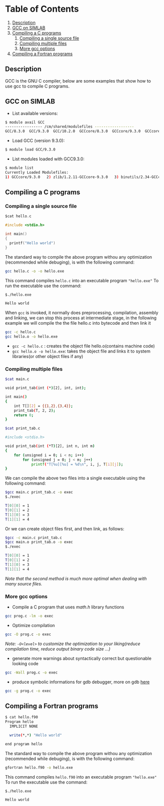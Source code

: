 # Table of Contents
1. [Description](#desc)
2. [GCC on SIMLAB](#1)
3. [Compiling a C programs](#2)
    1. [Compiling a single source file](#3)
    2. [Compiling multiple files](#4)
    3. [More gcc options](#5)
4. [Compiling a Fortran programs](#6)

## Description <a name="desc"></a>

GCC is the GNU C compiler, below are some examples that show how to use gcc to compile C programs.


## GCC on SIMLAB <a name="1"></a>
- List available versions:
```sh
$ module avail GCC
----------------- /cm/shared/modulefiles ------------------
GCC/8.3.0  GCC/9.3.0  GCC/10.2.0  GCCcore/8.3.0  GCCcore/9.3.0  GCCcore/10.2.0  
```
- Load GCC (version 9.3.0):
```sh
$ module load GCC/9.3.0
```
- List modules loaded with GCC9.3.0:
```sh
$ module list
Currently Loaded Modulefiles:
1) GCCcore/9.3.0   2) zlib/1.2.11-GCCcore-9.3.0   3) binutils/2.34-GCCcore-9.3.0   4) GCC/9.3.0                   
```

## Compiling a C programs <a name="2"></a>
### Compiling a single source file <a name="3"></a>

```c
$cat hello.c

#include <stdio.h>

int main()
{
  printf("Hello world")
}

```
The standard way to compile the above program withou any optimization (recommended while debuging), is with the following command:

```bash
gcc hello.c -o -o hello.exe
```
This command compiles `hello.c` into an executable program `"hello.exe"`
To run the executable use the command:

```bash
$./hello.exe

Hello world
```
When `gcc` is invoked, it normally does preprocessing, compilation, assembly and linking, we can stop this process at intermediate stage, in the following example
we will compile the the file hello.c into bytecode and then link it

```bash
gcc -c hello.c
gcc hello.o -o hello.exe
```
- `gcc -c hello.c`          : creates the object file hello.o(contains machine code)
- `gcc hello.o -o hello.exe`: takes the object file and links it to system libraries(or other object files if any)

### Compiling multiple files <a name="4"></a>

```sh
$cat main.c

void print_tab(int (*)[2], int, int);

int main()
{
	int T[][2] = {{1,2},{3,4}};
	print_tab(T, 2, 2);
	return 0;
}
```
```sh
$cat print_tab.c

#include <stdio.h>

void print_tab(int (*T)[2], int n, int m)
{
	for (unsigned i = 0; i < n; i++)
		for (unsigned j = 0; j < m; j++)
			printf("T[%u][%u] = %d\n", i, j, T[i][j]);
}
```

We can compile the above two files into a single executable using the following command:

```bash
$gcc main.c print_tab.c -o exec
$./exec

T[0][0] = 1
T[0][1] = 2
T[1][0] = 3
T[1][1] = 4

```

Or we can create object files first, and then link, as follows:

```bash
$gcc -c main.c print_tab.c
$gcc main.o print_tab.o -o exec
$./exec

T[0][0] = 1
T[0][1] = 2
T[1][0] = 3
T[1][1] = 4

```

*Note that the second method is much more optimal when dealing with many source files.*

### More gcc options <a name="5"></a>

- Compile a C program that uses *math.h* library functions
```bash
gcc prog.c -lm -o exec
```
- Optimize compilation

```bash
gcc -O prog.c -o exec
```
*Note: `-O<level>` to customize the optimization to your liking(reduce compilation time, reduce output binary code size ...)*  

- generate more warnings about syntactically correct but questionable looking code

```bash
gcc -Wall prog.c -o exec
```

- produce symbolic informations for gdb debugger, more on gdb [here](gdb.md)

```sh
gcc -g prog.c -o exec
```

## Compiling a Fortran programs <a name="6"></a>
```sh
$ cat hello.f90
Program hello
  IMPLICIT NONE

  write(*,*) "Hello world"

end program hello
```
The standard way to compile the above program withou any optimization (recommended while debuging), is with the following command:

```bash
gfortran hello.f90 -o hello.exe
```

This command compiles `hello.f90` into an executable program `"hello.exe"`
To run the executable use the command:

```bash
$./hello.exe

Hello world
```
